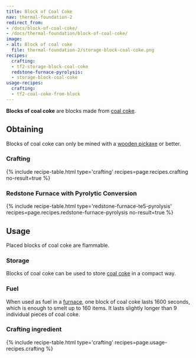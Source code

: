 ```yaml
---
title: Block of Coal Coke
nav: thermal-foundation-2
redirect_from:
- /docs/block-of-coal-coke/
- /docs/thermal-foundation/block-of-coal-coke/
image:
- alt: Block of coal coke
  file: thermal-foundation-2/storage-block-coal-coke.png
recipes:
  crafting:
  - tf2-storage-block-coal-coke
  redstone-furnace-pyrolysis:
  - storage-block-coal-coke
usage-recipes:
  crafting:
  - tf2-coal-coke-from-block
---
```


**Blocks of coal coke** are blocks made from [coal coke](/docs/thermal-foundation-2/coal-coke/).


Obtaining
---------

Blocks of coal coke can only be mined with a [wooden
pickaxe](https://minecraft.gamepedia.com/Pickaxe) or better.

### Crafting
{% include recipe-table.html type='crafting' recipes=page.recipes.crafting no-result=true %}

### Redstone Furnace with Pyrolytic Conversion
{% include recipe-table.html type='redstone-furnace-te5-pyrolysis' recipes=page.recipes.redstone-furnace-pyrolysis no-result=true %}


Usage
-----

Placed blocks of coal coke are flammable.

### Storage
Blocks of coal coke can be used to store [coal coke](/docs/thermal-foundation-2/coal-coke/) in a
compact way.

### Fuel
When used as fuel in a [furnace](https://minecraft.gamepedia.com/Furnace), one
block of coal coke lasts 1600 seconds, which is enough to smelt up to 160 items.
It lasts slightly longer than 9 individual pieces of coal coke.

### Crafting ingredient
{% include recipe-table.html type='crafting' recipes=page.usage-recipes.crafting %}
